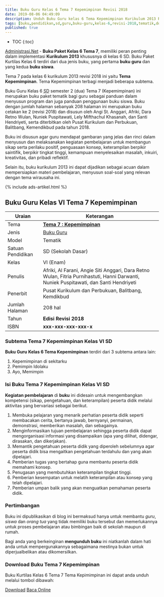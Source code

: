 ```yaml
---
title: Buku Guru Kelas 6 Tema 7 Kepemimpinan Revisi 2018
date: 2019-08-06 04:49:09
description: Unduh Buku Guru kelas 6 Tema Kepemimpinan Kurikulum 2013 Revisi 2018, buku panduan guru menjadi faktor penunjang dalam pembelajaran.
tags: [buku,pendidikan,sd,guru,buku-guru,kelas-6,revisi-2018,tematik,download]
published: true
---
```


* TOC
{:toc}

<script type="application/ld+json">
{
  "@context":"http://schema.org",
  "@type":"Book",
  "name" : "{{ page.title }}",
  "author": {
    "@type":"Person",
    "name":"Afriki, Al Farani, Angie Siti Anggari, Dara Retno Wulan, Fitria Purnihastuti, Hanni Darwanti, Nuniek Puspitawati, dan Santi Hendriyeti."
  },
  "url" : "{{ site.url }}{{ page.url }}",
  "workExample" : [{
    "@type": "Book",
    "isbn": "xxx-xxx-xxx-xxx-x",
    "bookEdition": "Revisi 2018",
    "bookFormat": "http://schema.org/Hardcover",
    "potentialAction":{
    "@type":"ReadAction",
    "target":
      {
        "@type":"EntryPoint",
        "urlTemplate":"{{ site.url }}{{ page.url }}",
        "actionPlatform":[
          "http://schema.org/DesktopWebPlatform",
          "http://schema.org/IOSPlatform",
          "http://schema.org/AndroidPlatform"
        ]
      }
      }
    }
    ]
    }
 
</script>

[Administrasi.Net](/ "Administrasi.Net") - **Buku Paket Kelas 6 Tema 7**, memiliki peran penting dalam implementasi **Kurikulum 2013** khususnya di kelas 6 SD. Buku Paket Kurtilas Kelas 6 terdiri dari dua jenis buku, yang pertama **buku guru** dan yang kedua **buku siswa**. 

Tema 7 pada kelas 6 kurikulum 2013 revisi 2018 ini yaitu **Tema Kepemimpinan**. Tema Kepemimpinan terbagi menjadi beberapa subtema.

Buku Guru Kelas 6 <acronym title="Sekolah Dasar">SD</acronym> semester 2 (dua) Tema 7 (Kepemimpinan) ini merupakan buku paket tematik bagi guru sebagai panduan dalam menyusun program dan juga panduan penggunaan buku siswa. Buku dengan jumlah halaman sebanyak 208 halaman ini merupakan buku cetakan ke 2 (revisi 2018) dan disusun oleh Angi St. Anggari, Afriki, Dara Retno Wulan, Nuniek Puspitawati, Lely Mifthachul Khasanah, dan Santi Hendriyeti, serta diterbitkan oleh Pusat Kurikulum dan Perbukuan, Balitbang, Kemendikbud pada tahun 2018. 

Buku ini disusun agar guru mendapat gambaran yang jelas dan rinci dalam menyusun dan melaksanakan kegiatan pembelajaran untuk membangun sikap serta perilaku positif, penguasaan konsep, keterampilan berpikir saintifik, berpikir tingkat tinggi, kemampuan menyelesaikan masalah, inkuiri, kreativitas, dan pribadi reflektif.

Selain itu, buku kurikulum 2013 ini dapat dijadikan sebagai acuan dalam mempersiapkan materi pembelajaran, menyusun soal-soal yang relevan dengan tema wirausaha ini. 

{% include ads-artikel.html %}

## Buku Guru Kelas VI Tema 7 Kepemimpinan

|Uraian|Keterangan|
| --- | --- |
|Tema|<a href="/bsd/buku-guru-kelas-6-tema-7-kepemimpinan-revisi-2018" title="Buku Guru Kelas 6 SD Tema 7 Kepemimpinan Revisi 2018"><strong>Tema 7 : Kepemimpinan </strong></a>|
|Jenis|<a href="/bsd" title="Buku Guru">Buku Guru</a>|
|Model|Tematik|
|Satuan Pendidikan|SD (Sekolah Dasar)|
Kelas|VI (Enam)|
Penulis|Afriki, Al Farani, Angie Siti Anggari, Dara Retno Wulan, Fitria Purnihastuti, Hanni Darwanti, Nuniek Puspitawati, dan Santi Hendriyeti|
|Penerbit|Pusat Kurikulum dan Perbukuan, Balitbang, Kemdikbud|
|Jumlah Halaman|208 hal|
|Tahun|<strong>Edisi Revisi 2018</strong>|
|ISBN|<strong>xxx-xxx-xxx-xxx-x</strong>|

### Subtema Tema 7 Kepemimpinan Kelas VI SD
<strong>Buku Guru</strong> <strong>Kelas 6 Tema Kepemimpinan</strong> terdiri dari 3 subtema antara lain: 
1. Kepemimpinan di sekitarku
2. Pemimpin Idolaku
3. Ayo, Memimpin

### Isi Buku Tema 7 Kepemimpinan Kelas VI SD

<b>Kegiatan pembelajaran</b> di <b>buku</b> ini didesain untuk mengembangkan kompetensi (sikap, pengetahuan, dan keterampilan) peserta didik melalui aktivitas yang bervariasi sebagai berikut.
<ol><li>Membuka pelajaran yang menarik perhatian peserta didik seperti membacakan cerita, bertanya jawab, bernyanyi, permainan, demonstrasi, memberikan masalah, dan sebagainya.</li><li>Menginformasikan tujuan pembelajaran sehingga peserta didik dapat mengorganisasi informasi yang disampaikan (apa yang dilihat, didengar, dirasakan, dan dikerjakan).</li><li>Memantik pengetahuan peserta didik yang diperoleh sebelumnya agar peserta didik bisa mengaitkan pengetahuan terdahulu dan yang akan dipelajari.</li><li>Pemberian tugas yang bertahap guna membantu peserta didik memahami konsep.</li><li>Penugasan yang membutuhkan keterampilan tingkat tinggi.</li><li>Pemberian kesempatan untuk melatih keterampilan atau konsep yang telah dipelajari.</li><li>Pemberian umpan balik yang akan menguatkan pemahaman peserta didik.</li></ol>
  
### Pertimbangan
Buku ini dipublikasikan di blog ini bermaksud hanya untuk membantu _guru_, _siswa_ dan _orang tua_ yang tidak memiliki buku tersebut dan memerlukannya untuk proses pembelajaran atau bimbingan baik di sekolah maupun di rumah.

Bagi anda yang berkeinginan <b>mengunduh buku</b> ini niatkanlah dalam hati anda untuk mempergunakannya sebagaimana mestinya bukan untuk diperjualbelikan atau dikomersilkan.
  
### Download Buku Tema 7 Kepemimpinan
Buku Kurtilas Kelas 6 Tema 7 Tema Kepimimpinan ini dapat anda unduh melalui tombol dibawah:
<p class="center"><a class="button download" href="https://docs.google.com/uc?export=download&id=1-1J-dB3U6fRK0neeMORA_JM2WWW-okjh" rel="nofollow" target="_blank" title="Download">Download</a>
<a class="button demo open-dialog" href="https://drive.google.com/file/d/1-1J-dB3U6fRK0neeMORA_JM2WWW-okjh/preview" Title="Baca Online" rel="nofollow">Baca Online</a></p>

